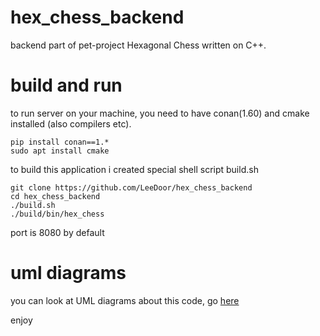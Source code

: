 # hex_chess_backend
backend part of pet-project Hexagonal Chess written on C++.

# build and run
to run server on your machine, you need to have conan(1.60) and cmake installed (also compilers etc).

```
pip install conan==1.*
sudo apt install cmake
```
to build this application i created special shell script build.sh
```
git clone https://github.com/LeeDoor/hex_chess_backend
cd hex_chess_backend
./build.sh
./build/bin/hex_chess
```
port is 8080 by default

# uml diagrams
you can look at UML diagrams about this code, go [here](https://github.com/LeeDoor/hex_chess_backend/blob/main/uml_diagrams.md)

enjoy 

